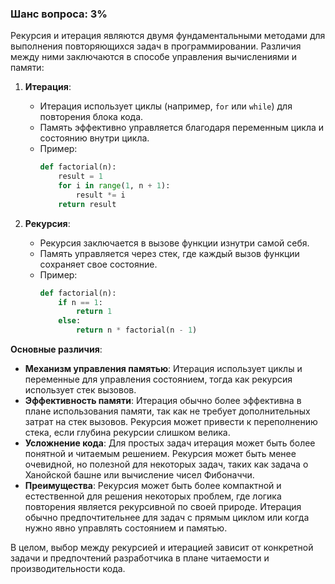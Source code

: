 ### Шанс вопроса: 3%

Рекурсия и итерация являются двумя фундаментальными методами для выполнения повторяющихся задач в программировании. Различия между ними заключаются в способе управления вычислениями и памяти:

1. **Итерация**:
   - Итерация использует циклы (например, `for` или `while`) для повторения блока кода.
   - Память эффективно управляется благодаря переменным цикла и состоянию внутри цикла.
   - Пример:
     ```python
     def factorial(n):
         result = 1
         for i in range(1, n + 1):
             result *= i
         return result
     ```

2. **Рекурсия**:
   - Рекурсия заключается в вызове функции изнутри самой себя.
   - Память управляется через стек, где каждый вызов функции сохраняет свое состояние.
   - Пример:
     ```python
     def factorial(n):
         if n == 1:
             return 1
         else:
             return n * factorial(n - 1)
     ```

**Основные различия**:
- **Механизм управления памятью**: Итерация использует циклы и переменные для управления состоянием, тогда как рекурсия использует стек вызовов.
- **Эффективность памяти**: Итерация обычно более эффективна в плане использования памяти, так как не требует дополнительных затрат на стек вызовов. Рекурсия может привести к переполнению стека, если глубина рекурсии слишком велика.
- **Усложнение кода**: Для простых задач итерация может быть более понятной и читаемым решением. Рекурсия может быть менее очевидной, но полезной для некоторых задач, таких как задача о Ханойской башне или вычисление чисел Фибоначчи.
- **Преимущества**: Рекурсия может быть более компактной и естественной для решения некоторых проблем, где логика повторения является рекурсивной по своей природе. Итерация обычно предпочтительнее для задач с прямым циклом или когда нужно явно управлять состоянием и памятью.

В целом, выбор между рекурсией и итерацией зависит от конкретной задачи и предпочтений разработчика в плане читаемости и производительности кода.